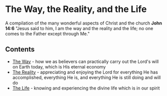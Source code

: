 # The Way, the Reality, and the Life
A compilation of the many wonderful aspects of Christ and the church
**John 14:6** "Jesus said to him, I am the way and the reality and the life; no one comes to the Father except through Me."



## Contents

 - [The Way]() - how we as believers can practically carry out the Lord's will on Earth today, which is His eternal economy
 - [The Reality]() - appreciating and enjoying the Lord for everything He has accomplished, everything He is, and everything He is still doing and will do
 - [The Life]() - knowing and experiencing the divine life which is in our spirit 
